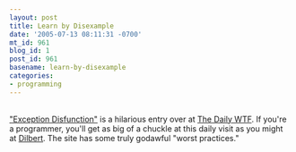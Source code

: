 ```yaml
---
layout: post
title: Learn by Disexample
date: '2005-07-13 08:11:31 -0700'
mt_id: 961
blog_id: 1
post_id: 961
basename: learn-by-disexample
categories:
- programming
---
```

<br /><a href="http://thedailywtf.com/forums/38234/ShowPost.aspx">"Exception Disfunction"</a> is a hilarious entry over at <a href="http://thedailywtf.com/">The Daily WTF</a>. If you're a programmer, you'll get as big of a chuckle at this daily visit as you might at <a href="http://www.dilbert.com/">Dilbert</a>. The site has some truly godawful "worst practices."<br /><br /><br />
